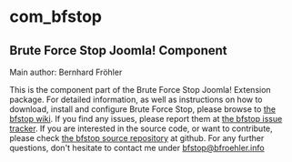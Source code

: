 # com\_bfstop
## Brute Force Stop Joomla! Component

Main author: Bernhard Fröhler

This is the component part of the Brute Force Stop Joomla! Extension package.
For detailed information, as well as instructions on how to download, install and configure Brute Force Stop, please browse to [the bfstop wiki](https://github.com/codeling/bfstop/wiki). If you find any issues, please report them at [the bfstop issue tracker](https://github.com/codeling/bfstop/issues). If you are interested in the source code, or want to contribute, please check [the bfstop source repository](https://github.com/codeling/com\_bfstop) at github.  For any further questions, don't hesitate to contact me under bfstop@bfroehler.info

